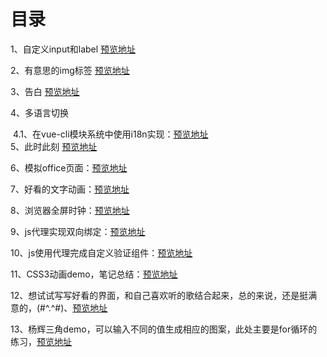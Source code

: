 # 目录
1、自定义input和label
[预览地址](https://skyblue-happy.github.io/html-demo/%E8%87%AA%E5%AE%9A%E4%B9%89input%E5%92%8Clabel.html)

2、有意思的img标签 
[预览地址](https://skyblue-happy.github.io/demo/%E6%9C%89%E6%84%8F%E6%80%9D%E7%9A%84img%E6%A0%87%E7%AD%BE.html)

3、告白
[预览地址](https://skyblue-happy.github.io/demo/confession/index.html)

4、多语言切换

​	4.1、在vue-cli模块系统中使用i18n实现：[预览地址](https://skyblue-happy.github.io/demo/vue-cli%E6%9E%84%E5%BB%BA%E7%9A%84%E9%A1%B9%E7%9B%AE%E4%B8%AD%E5%AE%9E%E7%8E%B0%E5%A4%9A%E8%AF%AD%E8%A8%80%E5%88%87%E6%8D%A2/index.html#/lang)
<br>5、此时此刻 [预览地址](https://skyblue-happy.github.io/demo/%E6%AD%A4%E6%97%B6%E6%AD%A4%E5%88%BB/index.html#/time)

6、模拟office页面：[预览地址](https://skyblue-happy.github.io/demo/office.html)	

7、好看的文字动画：[预览地址](https://skyblue-happy.github.io/demo/%E5%A5%BD%E7%9C%8B%E7%9A%84%E6%96%87%E5%AD%97%E5%8A%A8%E7%94%BB.html)

8、浏览器全屏时钟：[预览地址](https://skyblue-happy.github.io/demo/clock.html)

9、js代理实现双向绑定：[预览地址](https://skyblue-happy.github.io/demo/双向绑定.html)

10、js使用代理完成自定义验证组件：[预览地址](https://skyblue-happy.github.io/demo/自定义验证.html)

11、CSS3动画demo，笔记总结：[预览地址](https://skyblue-happy.github.io/demo/CSS3动画demo/index.html)

12、想试试写写好看的界面，和自己喜欢听的歌结合起来，总的来说，还是挺满意的，(#^.^#)、[预览地址](https://skyblue-happy.github.io/demo/音乐解药01/index.html)

13、杨辉三角demo，可以输入不同的值生成相应的图案，此处主要是for循环的练习，[预览地址](https://skyblue-happy.github.io/demo/triangle.html)
